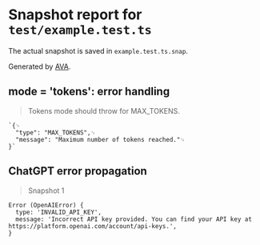 # Snapshot report for `test/example.test.ts`

The actual snapshot is saved in `example.test.ts.snap`.

Generated by [AVA](https://avajs.dev).

## mode = 'tokens': error handling

> Tokens mode should throw for MAX_TOKENS.

    `{␊
      "type": "MAX_TOKENS",␊
      "message": "Maximum number of tokens reached."␊
    }`

## ChatGPT error propagation

> Snapshot 1

    Error (OpenAIError) {
      type: 'INVALID_API_KEY',
      message: 'Incorrect API key provided. You can find your API key at https://platform.openai.com/account/api-keys.',
    }
